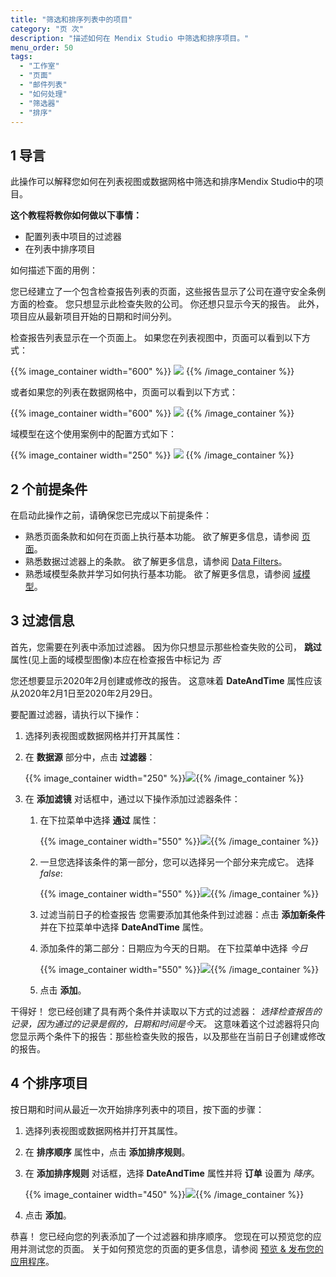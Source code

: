 ```yaml
---
title: "筛选和排序列表中的项目"
category: "页 次"
description: "描述如何在 Mendix Studio 中筛选和排序项目。"
menu_order: 50
tags:
  - "工作室"
  - "页面"
  - "邮件列表"
  - "如何处理"
  - "筛选器"
  - "排序"
---
```


## 1 导言

此操作可以解释您如何在列表视图或数据网格中筛选和排序Mendix Studio中的项目。

**这个教程将教你如何做以下事情：**

* 配置列表中项目的过滤器
* 在列表中排序项目

如何描述下面的用例：

您已经建立了一个包含检查报告列表的页面，这些报告显示了公司在遵守安全条例方面的检查。 您只想显示此检查失败的公司。 你还想只显示今天的报告。 此外，项目应从最新项目开始的日期和时间分列。

检查报告列表显示在一个页面上。 如果您在列表视图中，页面可以看到以下方式：

{{% image_container width="600" %}}
![](attachments/pages-how-to-filter-and-sort/list-view-example.png)
{{% /image_container %}}

或者如果您的列表在数据网格中，页面可以看到以下方式：

{{% image_container width="600" %}}
![](attachments/pages-how-to-filter-and-sort/page-example-data-grid.png)
{{% /image_container %}}

域模型在这个使用案例中的配置方式如下：

{{% image_container width="250" %}}
![](attachments/pages-how-to-filter-and-sort/domain-model.png)
{{% /image_container %}}

## 2 个前提条件

在启动此操作之前，请确保您已完成以下前提条件：

* 熟悉页面条款和如何在页面上执行基本功能。 欲了解更多信息，请参阅 [页面](/studio/page-editor)。
* 熟悉数据过滤器上的条款。 欲了解更多信息，请参阅 [Data Filters](/studio/data-filters)。
* 熟悉域模型条款并学习如何执行基本功能。 欲了解更多信息，请参阅 [域模型](/studio/domain-models)。

## 3 过滤信息

首先，您需要在列表中添加过滤器。  因为你只想显示那些检查失败的公司， **跳过** 属性(见上面的域模型图像)本应在检查报告中标记为 *否*

您还想要显示2020年2月创建或修改的报告。 这意味着 **DateAndTime** 属性应该从2020年2月1日至2020年2月29日。

要配置过滤器，请执行以下操作：

1. 选择列表视图或数据网格并打开其属性：

2. 在 **数据源** 部分中，点击 **过滤器**：

    {{% image_container width="250" %}}![](attachments/pages-how-to-filter-and-sort/properties-filter.png){{% /image_container %}}

3. 在 **添加滤镜** 对话框中，通过以下操作添加过滤器条件：

    1. 在下拉菜单中选择 **通过** 属性：

        {{% image_container width="550" %}}![](attachments/pages-how-to-filter-and-sort/add-filter-select-attribute.png){{% /image_container %}}

    2. 一旦您选择该条件的第一部分，您可以选择另一个部分来完成它。 选择 *false*:

        {{% image_container width="550" %}}![](attachments/pages-how-to-filter-and-sort/add-filter-condition.png){{% /image_container %}}

    3. 过滤当前日子的检查报告 您需要添加其他条件到过滤器：点击 **添加新条件** 并在下拉菜单中选择 **DateAndTime** 属性。

    4. 添加条件的第二部分：日期应为今天的日期。 在下拉菜单中选择 *今日*

        {{% image_container width="550" %}}![](attachments/pages-how-to-filter-and-sort/filter-date-and-time.png){{% /image_container %}}

    5. 点击 **添加**。

干得好！ 您已经创建了具有两个条件并读取以下方式的过滤器： *选择检查报告的记录，因为通过的记录是假的，日期和时间是今天。* 这意味着这个过滤器将只向您显示两个条件下的报告：那些检查失败的报告，以及那些在当前日子创建或修改的报告。

## 4 个排序项目

按日期和时间从最近一次开始排序列表中的项目，按下面的步骤：

1. 选择列表视图或数据网格并打开其属性。

2. 在 **排序顺序** 属性中，点击 **添加排序规则**。

3. 在 **添加排序规则** 对话框，选择 **DateAndTime** 属性并将 **订单** 设置为 *降序*。

    {{% image_container width="450" %}}![](attachments/pages-how-to-filter-and-sort/add-sorting-rule.png){{% /image_container %}}

4. 点击 **添加**。

恭喜！ 您已经向您的列表添加了一个过滤器和排序顺序。 您现在可以预览您的应用并测试您的页面。 关于如何预览您的页面的更多信息，请参阅 [预览 & 发布您的应用程序](/studio/publishing-app)。